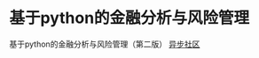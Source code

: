 # 基于python的金融分析与风险管理

基于python的金融分析与风险管理（第二版） [异步社区](https://www.epubit.com/bookDetails?id=UB77f4a1b70747e)